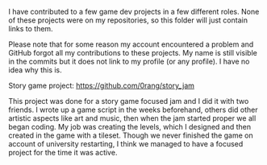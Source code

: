 I have contributed to a few game dev projects in a few different roles. None of these projects were on my repositories, so this folder will just contain links to them.

Please note that for some reason my account encountered a problem and GitHub forgot all my contributions to these projects. 
My name is still visible in the commits but it does not link to my profile (or any profile). I have no idea why this is.

Story game project: https://github.com/0rang/story_jam

This project was done for a story game focused jam and I did it with two friends. I wrote up a game script in the weeks beforehand, others did other artistic aspects like art and music, then when the jam started proper we all began coding. My job was creating the levels, which I designed and then created in the game with a tileset. Though we never finished the game on account of university restarting, I think we managed to have a focused project for the time it was active.
